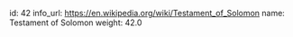 id: 42
info_url: https://en.wikipedia.org/wiki/Testament_of_Solomon
name: Testament of Solomon
weight: 42.0
